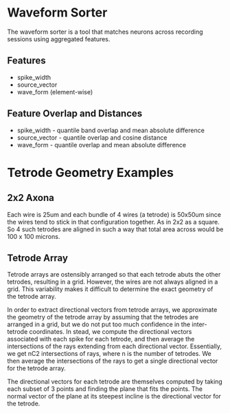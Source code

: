 # Waveform Sorter

The waveform sorter is a tool that matches neurons across recording sessions using aggregated features.

## Features
- spike_width
- source_vector
- wave_form (element-wise)

## Feature Overlap and Distances
- spike_width - quantile band overlap and mean absolute difference
- source_vector - quantile overlap and cosine distance
- wave_form - quantile overlap and mean absolute difference

# Tetrode Geometry Examples

## 2x2 Axona
Each wire is 25um and each bundle of 4 wires (a tetrode) is 50x50um since the wires tend to stick in that configuration together. As in 2x2 as a square. So 4 such tetrodes are aligned in such a way that total area across would be 100 x 100 microns.

## Tetrode Array
Tetrode arrays are ostensibly arranged so that each tetrode abuts the other tetrodes, resulting in a grid. However, the wires are not always aligned in a grid. This variability makes it difficult to determine the exact geometry of the tetrode array.

In order to extract directional vectors from tetrode arrays, we approximate the geometry of the tetrode array by assuming that the tetrodes are arranged in a grid, but we do not put too much confidence in the inter-tetrode coordinates. In stead, we compute the directional vectors associated with each spike for each tetrode, and then average the intersections of the rays extending from each directional vector. Essentially, we get nC2 intersections of rays, where n is the number of tetrodes. We then average the intersections of the rays to get a single directional vector for the tetrode array.

The directional vectors for each tetrode are themselves computed by taking each subset of 3 points and finding the plane that fits the points. The normal vector of the plane at its steepest incline is the directional vector for the tetrode.